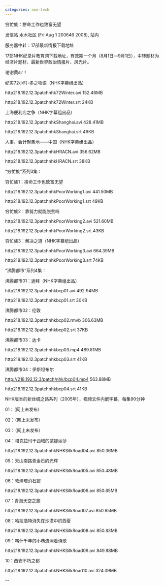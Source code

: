 ```yaml
---
categories: non-tech
---
```

穷忙族：拼命工作也致富无望

发信站 水木社区 (Fri Aug  1 200646 2008), 站内



服务器中转：17部最新情报下载地址



17部NHK纪录片教育网下载地址，有效期一个月（8月1日―9月1日），中转题材为经济片题材、最新世界政治情报片、风光片。



谢谢黄sir！



纪实72小时-冬之物语（NHK字幕组出品）

http218.192.12.3patchnhk72Winter.avi 152.46MB

http218.192.12.3patchnhk72Winter.srt 24KB

上海便利店之争（NHK字幕组出品）

http218.192.12.3patchnhkShanghai.avi 428.41MB

http218.192.12.3patchnhkShanghai.srt 49KB

人事、会计聚集地――中国（NHK字幕组出品）

http218.192.12.3patchnhkHRACN.avi 356.62MB

http218.192.12.3patchnhkHRACN.srt 38KB



“穷忙族”系列3集：

穷忙族1：拼命工作也致富无望

http218.192.12.3patchnhkPoorWorking1.avi 441.50MB

http218.192.12.3patchnhkPoorWorking1.srt 49KB

穷忙族2：靠努力就能脱贫吗

http218.192.12.3patchnhkPoorWorking2.avi 521.60MB

http218.192.12.3patchnhkPoorWorking2.srt 43KB

穷忙族3：解决之道（NHK字幕组出品）

http218.192.12.3patchnhkPoorWorking3.avi 664.39MB

http218.192.12.3patchnhkPoorWorking3.srt 74KB



“沸腾都市”系列4集：

沸腾都市01：迪拜（NHK字幕组出品）

http218.192.12.3patchnhkbcp01.avi 492.94MB

http218.192.12.3patchnhkbcp01.srt 30KB

沸腾都市02：伦敦

http218.192.12.3patchnhkbcp02.rmvb 306.63MB

http218.192.12.3patchnhkbcp02.srt 37KB

沸腾都市03：达卡

http218.192.12.3patchnhkbcp03.mp4 489.81MB

http218.192.12.3patchnhkbcp03.srt 41KB

沸腾都市04：伊斯坦布尔

http://218.192.12.3/patch/nhk/bcp04.mp4 563.88MB

http218.192.12.3patchnhkbcp04.srt 41KB



NHK版本的新丝绸之路系列（2005年），视频文件内嵌字幕，每集90分钟

01：（网上未发布）

02：（网上未发布）

03：（网上未发布）

04：塔克拉玛干西域的蒙娜丽莎

http218.192.12.3patchnhkNHKSilkRoad04.avi 850.36MB

05：天山南路青金石的光辉

http218.192.12.3patchnhkNHKSilkRoad05.avi 850.48MB

06：敦煌魂消石窟

http218.192.12.3patchnhkNHKSilkRoad06.avi 850.85MB

07：青海天空之旅

http218.192.12.3patchnhkNHKSilkRoad07.avi 850.65MB

08：哈拉浩特消失在沙漠中的西夏

http218.192.12.3patchnhkNHKSilkRoad08.avi 850.83MB

09：喀什千年的小巷流淌着诗歌

http218.192.12.3patchnhkNHKSilkRoad09.avi 849.88MB

10：西安不朽之都

http218.192.12.3patchnhkNHKSilkRoad10.avi 324.09MB



--
